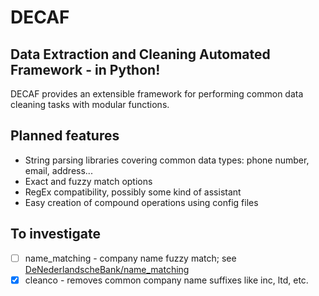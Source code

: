 # DECAF
## Data Extraction and Cleaning Automated Framework - in Python!

DECAF provides an extensible framework for performing common data cleaning tasks with modular functions.

## Planned features

* String parsing libraries covering common data types: phone number, email, address...
* Exact and fuzzy match options
* RegEx compatibility, possibly some kind of assistant
* Easy creation of compound operations using config files

## To investigate

- [ ] name_matching - company name fuzzy match; see [DeNederlandscheBank/name_matching](https://github.com/DeNederlandscheBank/name_matching/tree/main)
- [x] cleanco - removes common company name suffixes like inc, ltd, etc.